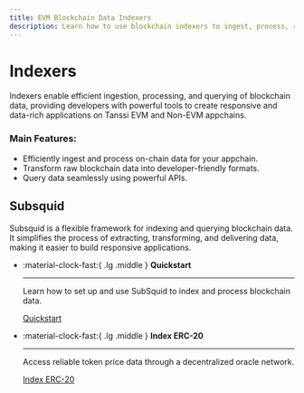 ```yaml
---
title: EVM Blockchain Data Indexers
description: Learn how to use blockchain indexers to ingest, process, refine, and query Ethereum (EVM) data on Your Tanssi EVM appchain.
---
```


# Indexers 

Indexers enable efficient ingestion, processing, and querying of blockchain data, providing developers with powerful tools to create responsive and data-rich applications on Tanssi EVM and Non-EVM appchains.

### Main Features:

- Efficiently ingest and process on-chain data for your appchain.
- Transform raw blockchain data into developer-friendly formats.
- Query data seamlessly using powerful APIs.

## Subsquid

Subsquid is a flexible framework for indexing and querying blockchain data. It simplifies the process of extracting, transforming, and delivering data, making it easier to build responsive applications.

<div class="grid cards" markdown>

-   :material-clock-fast:{ .lg .middle } __Quickstart__

    ---
    
    Learn how to set up and use SubSquid to index and process blockchain data.
    
    [Quickstart](subsquid/quick-start.md)  

-   :material-clock-fast:{ .lg .middle } __Index ERC-20__

    ---
    
    Access reliable token price data through a decentralized oracle network.
    
    [Index ERC-20](subsquid/erc20-transfers.md) 

</div>